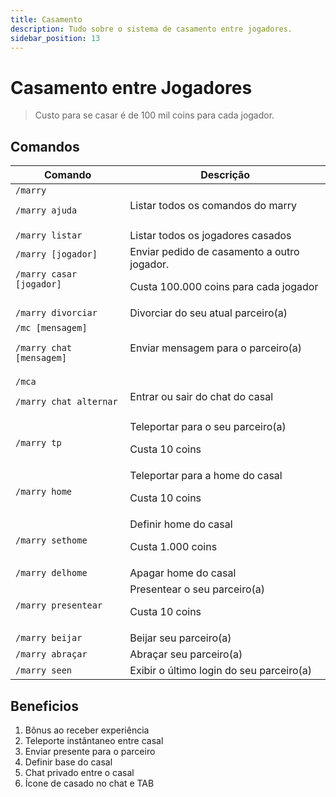 ```yaml
---
title: Casamento
description: Tudo sobre o sistema de casamento entre jogadores.
sidebar_position: 13
---
```


# Casamento entre Jogadores

> Custo para se casar é de 100 mil coins para cada jogador.

## Comandos

| Comando | Descrição |
| ------- | --------- |
| `/marry` <p>`/marry ajuda`</p> | Listar todos os comandos do marry |
| `/marry listar` | Listar todos os jogadores casados |
| `/marry [jogador]` <p>`/marry casar [jogador]`</p> | Enviar pedido de casamento a outro jogador.<p>Custa 100.000 coins para cada jogador</p> |
| `/marry divorciar` | Divorciar do seu atual parceiro(a) |
| `/mc [mensagem]` <p>`/marry chat [mensagem]`</p> | Enviar mensagem para o parceiro(a) |
| `/mca` <p>`/marry chat alternar`</p> | Entrar ou sair do chat do casal |
| `/marry tp` | Teleportar para o seu parceiro(a) <p>Custa 10 coins</p> |
| `/marry home` | Teleportar para a home do casal <p>Custa 10 coins</p> |
| `/marry sethome` | Definir home do casal <p>Custa 1.000 coins</p> |
| `/marry delhome` | Apagar home do casal |
| `/marry presentear` | Presentear o seu parceiro(a) <p>Custa 10 coins</p> |
| `/marry beijar` | Beijar seu parceiro(a) |
| `/marry abraçar` | Abraçar seu parceiro(a) |
| `/marry seen` | Exibir o último login do seu parceiro(a) |

## Beneficios

1. Bônus ao receber experiência
2. Teleporte instântaneo entre casal
3. Enviar presente para o parceiro
4. Definir base do casal
5. Chat privado entre o casal
6. Ícone de casado no chat e TAB